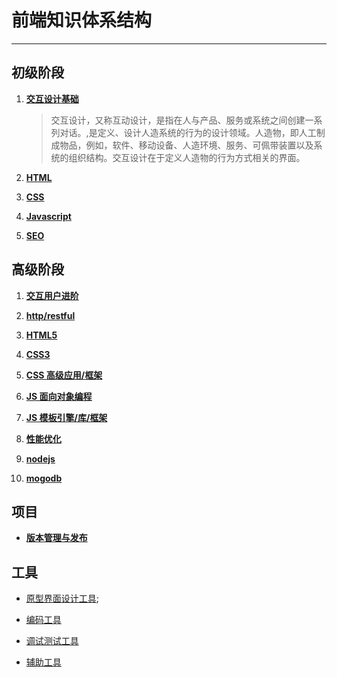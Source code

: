 # 前端知识体系结构 
------------

## 初级阶段 

1. **[交互设计基础](base/1-交互设计基础.md "交互设计基础")** 
      >交互设计，又称互动设计，是指在人与产品、服务或系统之间创建一系列对话。,是定义、设计人造系统的行为的设计领域。人造物，即人工制成物品，例如，软件、移动设备、人造环境、服务、可佩带装置以及系统的组织结构。交互设计在于定义人造物的行为方式相关的界面。
 

2. **[HTML](base/2-html.md "HTML")**
 
3. **[CSS](base/3-css.md "CSS")** 

4. **[Javascript](base/4-Javascript.md "Javascript")**

5. **[SEO](base/5-seo.md "SEO")**


## 高级阶段

1. **[交互用户进阶](high-grade/1-交互用户进阶.md "交互用户进阶")**

2. **[http/restful](high-grade/2-http-restful.md "http/restful")**

3. **[HTML5](high-grade/3-html5.md "HTML5")**

4. **[CSS3](high-grade/4-css3.md "CSS3")**

5. **[CSS 高级应用/框架](high-grade/5-css高级编程-框架.md "CSS 高级应用/框架")**

6. **[JS 面向对象编程](high-grade/6-Javascript高级编程.md "JS 面向对象编程")**
 
7. **[JS 模板引擎/库/框架](high-grade/7-模板引擎-JS库-框架.md.md "JS 库/框架")**

8. **[性能优化](high-grade/8-性能优化.md "性能优化")**

9. **[nodejs](high-grade/9-nodejs.md "nodejs")** 

10. **[mogodb](high-grade/10-MongoDB.md "mogodb")**



## 项目
- **[版本管理与发布](project/2-版本管理与发布.md "版本管理与发布")**





## 工具 ##

 - [原型界面设计工具](原型界面设计工具.md "原型界面设计工具");

 - [编码工具](编码工具.md "编码工具")

 - [调试测试工具](调试测试工具.md "调试测试工具")

 - [辅助工具](辅助工具.md "辅助工具")
     




